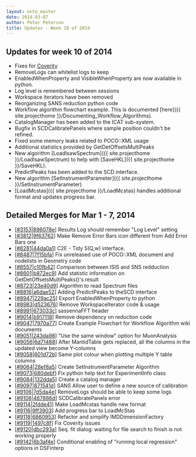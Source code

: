 ```yaml
---
layout: onto_master
date: 2014-03-07
author: Peter Peterson
title: Updates - Week 10 of 2014
---
```

Updates for week 10 of 2014
---------------------------
* Fixes for [Coverity](http://scan.coverity.com/)
* RemoveLogs can whitelist logs to keep
* EnabledWhenProperty and VisibleWhenProperty are now available in python.
* Log level is remembered between sessions
* Workspace iterators have been removed
* Reorganizing SANS reduction python code
* Workflow algorithm flowchart example. This is documented [here]({{ site.projecthome }}/Documenting_Workflow_Algorithms).
* CatalogManager has been added to the ICAT sub-system.
* Bugfix in SCDCalibratePanels where sample position couldn't be refined.
* Fixed some memory leaks related to POCO::XML usage
* Additional statistics provided by GetDetOffsetsMultiPeaks
* New algorithm [LoadIsawSpectrum]({{ site.projecthome }}/LoadIsawSpectrum) to help with [SaveHKL]({{ site.projecthome }}/SaveHKL).
* PredictPeaks has been added to the SCD interface.
* New algorithm [SetInstrumentParameter]({{ site.projecthome }}/SetInstrumentParameter)
* [LoadMcstas]({{ site.projecthome }}/LoadMcstas) handles additional format and updates progress bar.

Detailed Merges for Mar 1 - 7, 2014
-----------------------------------
* \[[#3153](http://trac.mantidproject.org/mantid/ticket/3153)|[896078e](https://github.com/mantidproject/mantid/commit/896078e7b8c2b918dff2e64e2eeac9f812a15225)\] Results Log should remember "Log Level" setting
* \[[#3812](http://trac.mantidproject.org/mantid/ticket/3812)|[9f63762](https://github.com/mantidproject/mantid/commit/9f63762aac76199b4fd606680151d190315f2397)\] Make Remove Error Bars icon different from Add Error Bars one
* \[[#8281](http://trac.mantidproject.org/mantid/ticket/8281)|[44da0a1](https://github.com/mantidproject/mantid/commit/44da0a17a010a99a4e6c78140d8686ebfef87398)\] C2E - Tidy S(Q,w) interface.
* \[[#8487](http://trac.mantidproject.org/mantid/ticket/8487)|[7f15bfa](https://github.com/mantidproject/mantid/commit/7f15bfac171b3bee4aafd76fd7af229f633c442e)\] Fix unreleased use of POCO::XML document and nodelists in Geometry code
* \[[#8557](http://trac.mantidproject.org/mantid/ticket/8557)|[c10fb42](https://github.com/mantidproject/mantid/commit/c10fb42cb46d0f1f812942387946f1106083ef33)\] Comparison between ISIS and SNS redduction
* \[[#8601](http://trac.mantidproject.org/mantid/ticket/8601)|[b872ec9](https://github.com/mantidproject/mantid/commit/b872ec9f2f7644dc040606457b206e07c5300316)\] Add statistic information on GetDetOffsetsMultiPeaks()'s result
* \[[#8723](http://trac.mantidproject.org/mantid/ticket/8723)|[23e40d9](https://github.com/mantidproject/mantid/commit/23e40d9dc7689f66d6f8ce0f4c683adb230e66de)\] Algorithm to read Spectrum files
* \[[#8816](http://trac.mantidproject.org/mantid/ticket/8816)|[a6dae52](https://github.com/mantidproject/mantid/commit/a6dae52d0fb9d4cd0fa612e0f56f851beae52e16)\] Adding PredictPeaks to theSCD interface
* \[[#8947](http://trac.mantidproject.org/mantid/ticket/8947)|[229ac25](https://github.com/mantidproject/mantid/commit/229ac258b137879b97beb58a024dbe8c052691ab)\] Export EnabledWhenProperty to python
* \[[#8983](http://trac.mantidproject.org/mantid/ticket/8983)|[d523676](https://github.com/mantidproject/mantid/commit/d52367638bd53dc3ff8c738c6ee4b41017d45bc1)\] Remove WorkspaceIterator code &amp; usage
* \[[#8991](http://trac.mantidproject.org/mantid/ticket/8991)|[673033c](https://github.com/mantidproject/mantid/commit/673033ca0ed9c205164e1d35d657a27e1cdec421)\] sassennaFFT header
* \[[#9014](http://trac.mantidproject.org/mantid/ticket/9014)|[b917118](https://github.com/mantidproject/mantid/commit/b917118a88af204aa85096c34b653415aecf1fc7)\] Remove dependency on reduction code
* \[[#9047](http://trac.mantidproject.org/mantid/ticket/9047)|[7970a77](https://github.com/mantidproject/mantid/commit/7970a77d5770a78b651a0a330adcf915c7bc752e)\] Create Example Flowchart for Workflow Algorithm wiki documents
* \[[#9051](http://trac.mantidproject.org/mantid/ticket/9051)|[243da98](https://github.com/mantidproject/mantid/commit/243da98e0bf06a5eb20c6a3e0dcf20c34337f7ee)\] "Use the same window" option for MuonAnalysis
* \[[#9056](http://trac.mantidproject.org/mantid/ticket/9056)|[6d71488](https://github.com/mantidproject/mantid/commit/6d71488a57f27d4b7c959b1c079cdc09da672e2c)\] After MantidTable gets replaced, all the columns in the updated view become Y-columns
* \[[#9058](http://trac.mantidproject.org/mantid/ticket/9058)|[601d72b](https://github.com/mantidproject/mantid/commit/601d72b423761848440910c9692641e02b52a522)\] Same plot colour when plotting multiple Y table columns
* \[[#9064](http://trac.mantidproject.org/mantid/ticket/9064)|[28ef8a5](https://github.com/mantidproject/mantid/commit/28ef8a5199633105c1ca2829e5572d47fe9263a1)\] Create SetInstrumentParameter Algorithm
* \[[#9073](http://trac.mantidproject.org/mantid/ticket/9073)|[680debf](https://github.com/mantidproject/mantid/commit/680debf48cfd8da6c34d95d3f87d7edb84115cd7)\] Fix python help text for ExperimentInfo class
* \[[#9084](http://trac.mantidproject.org/mantid/ticket/9084)|[132dda5](https://github.com/mantidproject/mantid/commit/132dda5be15165b6778c045f5be3c1360adaabe0)\] Create a catalog manager
* \[[#9097](http://trac.mantidproject.org/mantid/ticket/9097)|[871541d](https://github.com/mantidproject/mantid/commit/871541d7f83f496f50f4de4944a04059bf8b68c6)\] SANS Allow user to define a new source of calibration
* \[[#9106](http://trac.mantidproject.org/mantid/ticket/9106)|[7d5da4e](https://github.com/mantidproject/mantid/commit/7d5da4eaf148aadf2afea6c33f28ae777361bc27)\] RemoveLogs should be able to keep some logs
* \[[#9108](http://trac.mantidproject.org/mantid/ticket/9108)|[467886d](https://github.com/mantidproject/mantid/commit/467886d402547cc64a049875cebeb8235938f9a4)\] SCDCalibratePanels error
* \[[#9114](http://trac.mantidproject.org/mantid/ticket/9114)|[2fdde41](https://github.com/mantidproject/mantid/commit/2fdde41d1c56542ef076d2386729cabf1906db6c)\] Make LoadMcstas handle new format
* \[[#9116](http://trac.mantidproject.org/mantid/ticket/9116)|[9ff3903](https://github.com/mantidproject/mantid/commit/9ff3903766c10732de7fcdcfe8d52457f0eb72b3)\] Add progress bar to LoadMcStas
* \[[#9118](http://trac.mantidproject.org/mantid/ticket/9118)|[6860953](https://github.com/mantidproject/mantid/commit/686095330a41e507f4404d2c68cd7929398912bc)\] Refactor and simplify IMDDimensionFactory
* \[[#9119](http://trac.mantidproject.org/mantid/ticket/9119)|[1497c8f](https://github.com/mantidproject/mantid/commit/1497c8f77526e3170522b06b21b0459f0f641c51)\] Fix Coverity issues
* \[[#9120](http://trac.mantidproject.org/mantid/ticket/9120)|[dbc293a](https://github.com/mantidproject/mantid/commit/dbc293a8eb800d5ca8e2ce7c5d5eea86a9ae8c70)\] Seq. fit dialog: waiting for file search to finish is not working properly
* \[[#9142](http://trac.mantidproject.org/mantid/ticket/9142)|[6b3af4e](https://github.com/mantidproject/mantid/commit/6b3af4e2140f897ab1de6292853697f58b12de6c)\] Conditional enabling of "running local regression" options in DSFinterp
